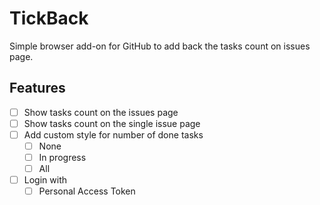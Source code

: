 # TickBack

Simple browser add-on for GitHub to add back the tasks count on issues page.

## Features

- [ ] Show tasks count on the issues page
- [ ] Show tasks count on the single issue page
- [ ] Add custom style for number of done tasks
    - [ ] None
    - [ ] In progress
    - [ ] All
- [ ] Login with
    - [ ] Personal Access Token